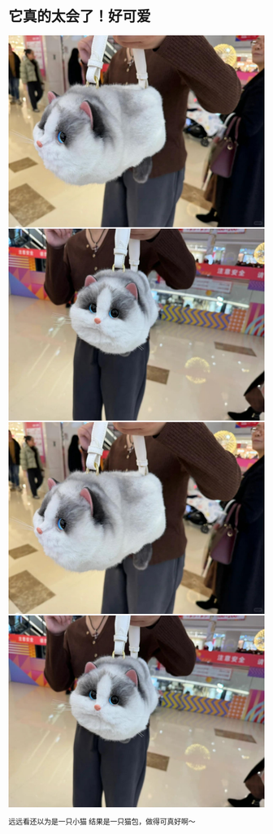 # 它真的太会了！好可爱

![](img/cd323fd9-5c6e-43fa-a186-113c8de305e7.jpg)
![](img/3226f3c2-8b42-4a84-98de-988ff65b73d6.jpg)
![](img/533bf052-b0bb-4bab-b954-692f24a0a799.jpg)
![](img/82686d62-bdeb-4bd9-8393-905af7021e9d.jpg)

远远看还以为是一只小猫
结果是一只猫包，做得可真好啊～
